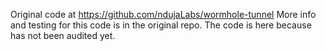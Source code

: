 Original code at https://github.com/ndujaLabs/wormhole-tunnel
More info and testing for this code is in the original repo.
The code is here because has not been audited yet.
